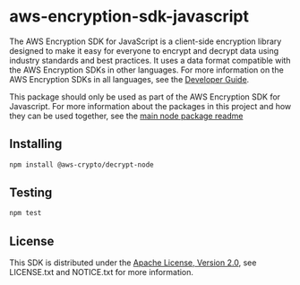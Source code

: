 # aws-encryption-sdk-javascript

The AWS Encryption SDK for JavaScript is a client-side encryption library
designed to make it easy for everyone to encrypt
and decrypt data using industry standards and best practices.
It uses a data format compatible with the AWS Encryption SDKs in other languages.
For more information on the AWS Encryption SDKs in all languages,
see the [Developer Guide](https://docs.aws.amazon.com/encryption-sdk/latest/developer-guide/introduction.html).

This package should only be used as part of the AWS Encryption SDK for Javascript.
For more information about the packages in this project
and how they can be used together,
see the [main node package readme](https://github.com/aws/aws-encryption-sdk-javascript/blob/master/modules/client-node/Readme.md)

## Installing

```sh
npm install @aws-crypto/decrypt-node
```

## Testing

```sh
npm test
```

## License

This SDK is distributed under the
[Apache License, Version 2.0](http://www.apache.org/licenses/LICENSE-2.0),
see LICENSE.txt and NOTICE.txt for more information.
